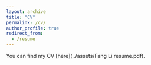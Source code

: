 ```yaml
---
layout: archive
title: "CV"
permalink: /cv/
author_profile: true
redirect_from:
  - /resume
---
```


You can find my CV [here](../assets/Fang Li resume.pdf).
